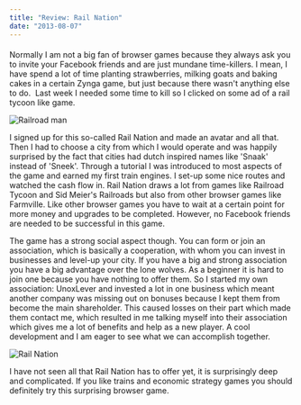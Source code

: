 ```yaml
---
title: "Review: Rail Nation"
date: "2013-08-07"
---
```


#### 

Normally I am not a big fan of browser games because they always ask you to invite your Facebook friends and are just mundane time-killers. I mean, I have spend a lot of time planting strawberries, milking goats and baking cakes in a certain Zynga game, but just because there wasn't anything else to do.  Last week I needed some time to kill so I clicked on some ad of a rail tycoon like game.

![Railroad man](images/Railroad-man-167x300.jpg)

I signed up for this so-called Rail Nation and made an avatar and all that. Then I had to choose a city from which I would operate and was happily surprised by the fact that cities had dutch inspired names like 'Snaak' instead of 'Sneek'. Through a tutorial I was introduced to most aspects of the game and earned my first train engines. I set-up some nice routes and watched the cash flow in. Rail Nation draws a lot from games like Railroad Tycoon and Sid Meier's Railroads but also from other browser games like Farmville. Like other browser games you have to wait at a certain point for more money and upgrades to be completed. However, no Facebook friends are needed to be successful in this game.

The game has a strong social aspect though. You can form or join an association, which is basically a cooperation, with whom you can invest in businesses and level-up your city. If you have a big and strong association you have a big advantage over the lone wolves. As a beginner it is hard to join one because you have nothing to offer them. So I started my own association: UnoxLever and invested a lot in one business which meant another company was missing out on bonuses because I kept them from become the main shareholder. This caused losses on their part which made them contact me, which resulted in me talking myself into their association which gives me a lot of benefits and help as a new player. A cool development and I am eager to see what we can accomplish together.

![Rail Nation](images/Rail-Nation-1024x576.jpg)

I have not seen all that Rail Nation has to offer yet, it is surprisingly deep and complicated. If you like trains and economic strategy games you should definitely try this surprising browser game.
